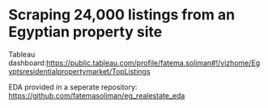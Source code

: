 # Scraping 24,000 listings from an Egyptian property site

Tableau dashboard:https://public.tableau.com/profile/fatema.soliman#!/vizhome/Egyptsresidentialpropertymarket/TopListings

EDA provided in a seperate repository: https://github.com/fatemasoliman/eg_realestate_eda


